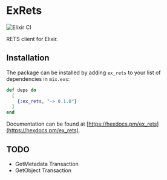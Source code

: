 # ExRets

![Elixir CI](https://github.com/jdav-dev/ex_rets/workflows/Elixir%20CI/badge.svg)

RETS client for Elixir.

## Installation

The package can be installed by adding `ex_rets` to your list of dependencies in `mix.exs`:

```elixir
def deps do
  [
    {:ex_rets, "~> 0.1.0"}
  ]
end
```

Documentation can be found at [https://hexdocs.pm/ex_rets](https://hexdocs.pm/ex_rets).

## TODO

- GetMetadata Transaction
- GetObject Transaction
